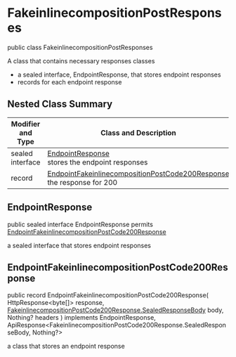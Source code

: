 # FakeinlinecompositionPostResponses

public class FakeinlinecompositionPostResponses

A class that contains necessary responses classes
- a sealed interface, EndpointResponse, that stores endpoint responses
- records for each endpoint response

## Nested Class Summary
| Modifier and Type | Class and Description |
| ----------------- | --------------------- |
| sealed interface | [EndpointResponse](#endpointresponse)<br> stores the endpoint responses |
| record | [EndpointFakeinlinecompositionPostCode200Response](#endpointfakeinlinecompositionpostcode200response)<br> the response for 200 |

## EndpointResponse
public sealed interface EndpointResponse permits<br>
[EndpointFakeinlinecompositionPostCode200Response](#endpointfakeinlinecompositionpostcode200response)

a sealed interface that stores endpoint responses

## EndpointFakeinlinecompositionPostCode200Response
public record EndpointFakeinlinecompositionPostCode200Response(
    HttpResponse<byte[]> response,
    [FakeinlinecompositionPostCode200Response.SealedResponseBody](../../../paths/fakeinlinecomposition/post/responses/FakeinlinecompositionPostCode200Response.md#sealedresponsebody) body,
    Nothing? headers
) implements EndpointResponse, ApiResponse<FakeinlinecompositionPostCode200Response.SealedResponseBody, Nothing?><br>

a class that stores an endpoint response

